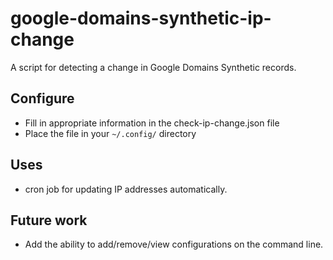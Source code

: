 # google-domains-synthetic-ip-change

A script for detecting a change in Google Domains Synthetic records.

## Configure

- Fill in appropriate information in the check-ip-change.json file
- Place the file in your `~/.config/` directory

## Uses

- cron job for updating IP addresses automatically.

## Future work

- Add the ability to add/remove/view configurations on the command line.
